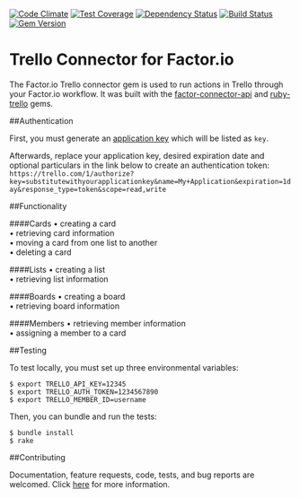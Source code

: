 [![Code Climate](https://codeclimate.com/github/factor-io/connector-trello/badges/gpa.svg)](https://codeclimate.com/github/factor-io/connector-trello)
[![Test Coverage](https://codeclimate.com/github/factor-io/connector-trello/badges/coverage.svg)](https://codeclimate.com/github/factor-io/connector-trello)
[![Dependency Status](https://gemnasium.com/factor-io/connector-trello.svg)](https://gemnasium.com/factor-io/connector-trello)
[![Build Status](https://travis-ci.org/factor-io/connector-trello.svg)](https://travis-ci.org/factor-io/connector-trello)
[![Gem Version](https://badge.fury.io/rb/factor-connector-trello.svg)](http://badge.fury.io/rb/factor-connector-trello)


Trello Connector for Factor.io
======================

The Factor.io Trello connector gem is used to run actions in Trello through your Factor.io workflow. It was built with the [factor-connector-api](https://github.com/factor-io/connector-api) and [ruby-trello](https://github.com/jeremytregunna/ruby-trello) gems.

##Authentication

First, you must generate an [application key](https://trello.com/1/appKey/generate) which will be listed as `key`.

Afterwards, replace your application key, desired expiration date and optional particulars in the link below to create an authentication token:<br />
`https://trello.com/1/authorize?key=substitutewithyourapplicationkey&name=My+Application&expiration=1day&response_type=token&scope=read,write`

##Functionality

####Cards
• creating a card<br />
• retrieving card information<br />
• moving a card from one list to another<br />
• deleting a card<br />

####Lists
• creating a list<br />
• retrieving list information<br />

####Boards
• creating a board<br />
• retrieving board information<br />

####Members
• retrieving member information<br />
• assigning a member to a card<br />

##Testing

To test locally, you must set up three environmental variables:

    $ export TRELLO_API_KEY=12345
    $ export TRELLO_AUTH_TOKEN=1234567890
    $ export TRELLO_MEMBER_ID=username

Then, you can bundle and run the tests:

    $ bundle install
    $ rake

##Contributing

Documentation, feature requests, code, tests, and bug reports are welcomed. Click [here](https://github.com/factor-io/factor/wiki/Contribution) for more information.
